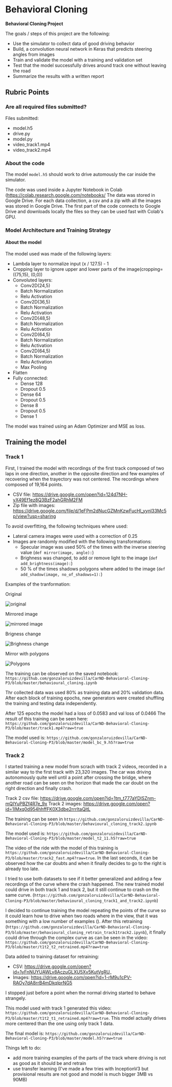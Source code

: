 # **Behavioral Cloning** 


**Behavioral Cloning Project**

The goals / steps of this project are the following:
* Use the simulator to collect data of good driving behavior
* Build, a convolution neural network in Keras that predicts steering angles from images
* Train and validate the model with a training and validation set
* Test that the model successfully drives around track one without leaving the road
* Summarize the results with a written report


## Rubric Points

### Are all required files submitted?
Files submitted:

* model.h5
* drive.py
* model.py
* video_track1.mp4
* video_track2.mp4

### About the code
The model `model.h5` should work  to drive automously the car inside the simulator.

The code was used inside a Jupyter Notebook in Colab (https://colab.research.google.com/notebooks/
The data was stored in Google Drive. For each data collection, a csv and a zip with all the images was stored in Google Drive. The first part of the code connects to Google Drive and downloads locally the files so they can be used fast with Colab's GPU.

 ### Model Architecture and Training Strategy

 #### About the model
The model used was made of the following layers:


* Lambda layer to normalize input (x / 127.5) - 1
* Cropping layer to ignore upper and lower parts of the image(cropping=((75,15), (0,0))
* Convoluted layers:
    * Conv2D(24,5)
    * Batch Normalization
    * Relu Activation
    * Conv2D(36,5)
    * Batch Normalization
    * Relu Activation
    * Conv2D(48,5)
    * Batch Normalization
    * Relu Activation
    * Conv2D(64,5)
    * Batch Normalization
    * Relu Activation
    * Conv2D(64,5)
    * Batch Normalization
    * Relu Activation
    * Max Pooling
* Flatten
* Fully connected:
    * Dense 128
    * Dropout 0.5
    * Dense 64
    * Dropout 0.5
    * Dense 8
    * Dropout 0.5
    * Dense 1

The model was trained using an Adam Optimizer and MSE as loss.

## Training the model

### Track 1
First,  I trained the model with recordings of the first track composed of two laps in one direction, another in the opposite direction and few examples of recovering when the trayectory was not centered. The recordings where composed of 19,164 points.

* CSV file: https://drive.google.com/open?id=124d7NH-yX49Ef1ez8Q3BzF2ahGRhM2FM
* Zip file with images: https://drive.google.com/file/d/1eFPm2dNucGZMnKzwFucHl_yynl33Mc5p/view?usp=sharing

To avoid overfitting, the following techniques where used:
* Lateral camera images were used with a correction of 0.25
* Images are randomly modified with the following transformations:
    * Specular image was used 50% of the times with the inverse steering value (`def mirror(image, angle):`)
    * Brighness was changed, to add or remove light to the image (`def add_brightness(image):`)
    * 50 % of the times shadows polygons where added to the image  (`def add_shadow(image, no_of_shadows=1):`)

Examples of the tranformation:

Original

![original](original.png)


Mirrored image

![mirrored image](mirror.png)


Brigness change 

![Brighness change](light_image.png)

Mirror with polygons

![Polygons](polygon.png)

The training can be observed on the saved notebook: `https://github.com/gonzaloruizdevilla/CarND-Behavioral-Cloning-P3/blob/master/behavioural_cloning.ipynb`

Thr collected data was used 80% as training data and 20% validation data. After each block of training epochs, new generators were created shuffling the training and testing data independently.

After 125 epochs the model had a loss of 0.0583 and val loss of 0.0466
The result of this training can be seen here: `https://github.com/gonzaloruizdevilla/CarND-Behavioral-Cloning-P3/blob/master/track1.mp4?raw=true`

The model used is: `https://github.com/gonzaloruizdevilla/CarND-Behavioral-Cloning-P3/blob/master/model_bc_9.h5?raw=true`

### Track 2

I started training a new model from scrach with track 2 videos, recorded in a similar way to the first track with 23,320 images. The car was driving autonomously quite well until a point after crossing the bridge, where another road can be seen on the horizon that made the car doubt on the right direction and finally crash.

Track 2 csv file: https://drive.google.com/open?id=1tm_t777aYDlSZnm-mQIYuPBZf4R7e_9x
Track 2 images: https://drive.google.com/open?id=1IMxq0d954hhffFK0X3dbe2rrrltaQitL


The training can be seen in `https://github.com/gonzaloruizdevilla/CarND-Behavioral-Cloning-P3/blob/master/behavioural_cloning_track2.ipynb`

The model used is: `https://github.com/gonzaloruizdevilla/CarND-Behavioral-Cloning-P3/blob/master/model_t2_11.h5?raw=true`

The video of the ride with the model of this training is `https://github.com/gonzaloruizdevilla/CarND-Behavioral-Cloning-P3/blob/master/track2_fast.mp4?raw=true`. In the last seconds, it can be observed how the car doubts and when it finally decides to go to the right is already too late.

I tried to use both datasets to see if it better generalized and adding a few recordings of the curve where the crash happened. The new trained model could drive in both track 1 and track 2, but it still continue to crash on the same curve. (`https://github.com/gonzaloruizdevilla/CarND-Behavioral-Cloning-P3/blob/master/behavioural_cloning_track1_and_track2.ipynb`)

I decided to continue training the model repeating the points of the curve so it could learn how to drive when two roads where in the view, that it was something with a low number of examples (). After this retraining (`https://github.com/gonzaloruizdevilla/CarND-Behavioral-Cloning-P3/blob/master/behavioural_cloning_retrain_track1track2.ipynb`), it finally could drive through the complex curve as can be seen in the video: `https://github.com/gonzaloruizdevilla/CarND-Behavioral-Cloning-P3/blob/master/t1t2_t2_retrained.mp4?raw=true`

Data added to training dataset for retraining:

* CSV: https://drive.google.com/open?id=1yFnNUYUAWLv8AczuGLXU5Xv5KutVgRU_
* Images: https://drive.google.com/open?id=1-rM9u1cPV-RAOy7dA8rrB4mDkqlprNG5

I stopped just before a point when the normal driving started to behave strangely.

This model used with track 1 generated this video: `https://github.com/gonzaloruizdevilla/CarND-Behavioral-Cloning-P3/blob/master/t1t2_t1_retrained.mp4?raw=true`. This model actually drives more centered than the one using only track 1 data.

The final model is: `https://github.com/gonzaloruizdevilla/CarND-Behavioral-Cloning-P3/blob/master/model.h5?raw=true`


Things left to do:
* add more training examples of the parts of the track where driving is not as good as it should be and retrain
* use transfer learning (I've made a few tries with InceptionV3 but provisional results are not good and model is much bigger 3MB vs 90MB)
